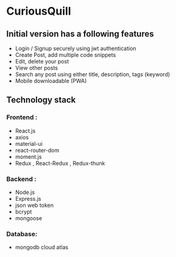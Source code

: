 # CuriousQuill

## Initial version has a following features
- Login / Signup securely using jwt authentication
- Create Post, add multiple code snippets 
- Edit, delete your post 
- View other posts
- Search any post using either title, description, tags (keyword)
- Mobile downloadable (PWA)

## Technology stack
### Frontend :
 - React.js
 - axios
 - material-ui
 - react-router-dom
 - moment.js
 - Redux , React-Redux , Redux-thunk
 
 ### Backend :
 - Node.js
 - Express.js
 - json web token
 - bcrypt
 - mongoose
 
 ### Database:
 - mongodb cloud atlas

